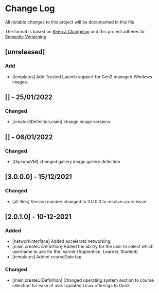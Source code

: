 # Change Log
All notable changes to this project will be documented in this file.
 
The format is based on [Keep a Changelog](http://keepachangelog.com/)
and this project adheres to [Semantic Versioning](http://semver.org/).

## [unreleased]
 
### Add
- [templates]
  Add Trusted Launch support for Gen2 managed Windows images.

## [] - 25/01/2022

### Changed
- [createUiDefinition,main]
  change image versions

## [] - 06/01/2022

### Changed
- [DiplomaVM]
  changed gallery image gallery definition
  
## [3.0.0.0] - 15/12/2021

### Changed
- [all files]
  Version number changed to 3.0.0.0 to resolve azure issue
  
## [2.0.1.0] - 10-12-2021
 
### Added
- [networkInterface]
  Added acceleratd networking
- [main,createUiDefinition]
  Added the ability for the user to select which username to use for the learner (Apprentice, Learner, Student)
- [templates]
  Added courseDate tag 
 
### Changed
- [main,createUiDefinition]
  Changed operating system section to course selection for ease of use.
  Updated Linux offerings to Gen2


